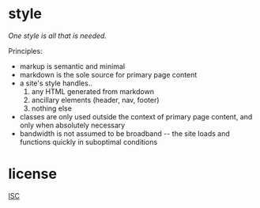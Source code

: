 # style

*One style is all that is needed.*

Principles:

* markup is semantic and minimal
* markdown is the sole source for primary page content
* a site's style handles..
  1. any HTML generated from markdown
  2. ancillary elements (header, nav, footer)
  3. nothing else
* classes are only used outside the context of primary page content, and only when absolutely necessary
* bandwidth is not assumed to be broadband -- the site loads and functions quickly in suboptimal conditions

# license

[ISC](LICENSE)
